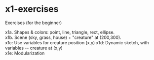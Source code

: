 # x1-exercises
Exercises (for the beginner)

x1a.  Shapes & colors:  point, line, triangle, rect, ellipse.   
x1b.  Scene (sky, grass, house) + "creature" at (200,300).  
x1c:  Use variables for creature position (x,y)
x1d:  Dynamic sketch, with variables -- creature at (x,y)    
x1e:  Modularization
